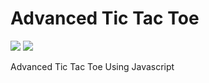 # Advanced Tic Tac Toe

![](https://raw.githubusercontent.com/Supsource/Advanced-Tic-Tac-Toe/main/Screenshot%202021-11-28%20at%2011.54.08%20AM%201.png)
![](https://raw.githubusercontent.com/Supsource/Advanced-Tic-Tac-Toe/main/Screenshot%202021-11-28%20at%2011.54.35%20AM.png)

Advanced Tic Tac Toe Using Javascript
